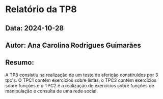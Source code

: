 # Relatório da TP8
## Data: 2024-10-28
## Autor: Ana Carolina Rodrigues Guimarães
## Resumo:
A TP8 consistiu na realização de um teste de aferição constiruídos por 3 tpc's. O TPC1 contém exercícios sobre listas, o TPC2 contém exercícios sobre funções e o TPC2 é a realização de exercícios sobre funções de manipulação e consulta de uma rede social.
